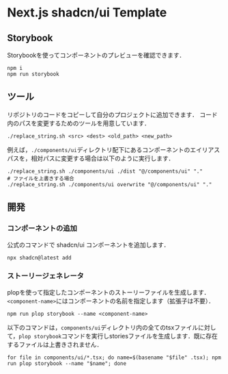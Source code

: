 # Next.js shadcn/ui Template

## Storybook

Storybookを使ってコンポーネントのプレビューを確認できます．

```
npm i
npm run storybook
```

## ツール

リポジトリのコードをコピーして自分のプロジェクトに追加できます．
コード内のパスを変更するためのツールを用意しています．

```
./replace_string.sh <src> <dest> <old_path> <new_path>
```

例えば，`./components/ui`ディレクトリ配下にあるコンポーネントのエイリアスパスを，相対パスに変更する場合は以下のように実行します．

```
./replace_string.sh ./components/ui ./dist "@/components/ui" "."
# ファイルを上書きする場合
./replace_string.sh ./components/ui overwrite "@/components/ui" "."
```

## 開発

### コンポーネントの追加

公式のコマンドで shadcn/ui コンポーネントを追加します．

```
npx shadcn@latest add
```

### ストーリージェネレータ

plopを使って指定したコンポーネントのストーリーファイルを生成します．
`<component-name>`にはコンポーネントの名前を指定します（拡張子は不要）．

```
npm run plop storybook --name <component-name>
```

以下のコマンドは，`components/ui`ディレクトリ内の全てのtsxファイルに対して，`plop storybook`コマンドを実行しstoriesファイルを生成します．既に存在するファイルは上書きされません．

```
for file in components/ui/*.tsx; do name=$(basename "$file" .tsx); npm run plop storybook --name "$name"; done
```